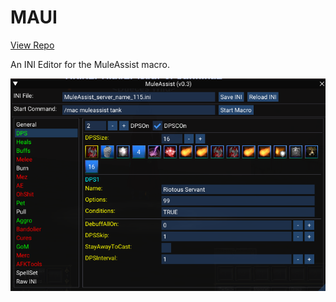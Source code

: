 # MAUI

[View Repo](https://gitlab.com/aquietone/maui)

An INI Editor for the MuleAssist macro.

![](../images/maui.png)
